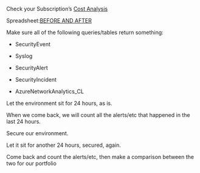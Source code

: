 Check your Subscription’s [Cost Analysis](https://portal.azure.com/#view/Microsoft_Azure_CostManagement/Menu/~/costanalysis/openedBy/AzurePortal)

  

Spreadsheet:[BEFORE AND AFTER](https://docs.google.com/spreadsheets/d/1NNejCYqNEM5x_uP9cqwFOOxE8-RC8YlngatREqv9jNw/edit#gid=0)

  

Make sure all of the following queries/tables return something:

  

- SecurityEvent
    
- Syslog
    
- SecurityAlert
    
- SecurityIncident
    
- AzureNetworkAnalytics_CL 
    

  

Let the environment sit for 24 hours, as is.

  

When we come back, we will count all the alerts/etc that happened in the last 24 hours.

  

Secure our environment.

  

Let it sit for another 24 hours, secured, again.

  

Come back and count the alerts/etc, then make a comparison between the two for our portfolio